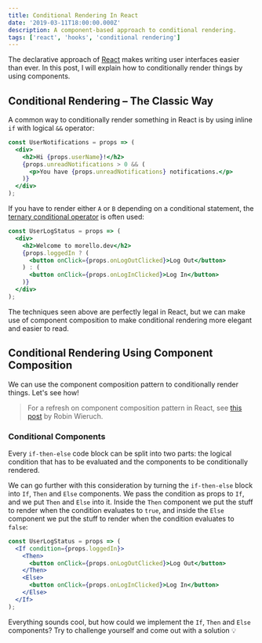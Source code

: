 ```yaml
---
title: Conditional Rendering In React
date: '2019-03-11T18:00:00.000Z'
description: A component-based approach to conditional rendering.
tags: ['react', 'hooks', 'conditional rendering']
---
```


The declarative approach of [React](https://reactjs.org) makes writing user interfaces easier than ever. In this post, I will explain how to conditionally render things by using components.

## Conditional Rendering – The Classic Way

A common way to conditionally render something in React is by using inline `if` with logical `&&` operator:

```jsx
const UserNotifications = props => (
  <div>
    <h2>Hi {props.userName}!</h2>
    {props.unreadNotifications > 0 && (
      <p>You have {props.unreadNotifications} notifications.</p>
    )}
  </div>
);
```

If you have to render either `A` or `B` depending on a conditional statement, the [ternary conditional operator](https://developer.mozilla.org/en-US/docs/Web/JavaScript/Reference/Operators/Conditional_Operator) is often used:

```jsx
const UserLogStatus = props => (
  <div>
    <h2>Welcome to morello.dev</h2>
    {props.loggedIn ? (
      <button onClick={props.onLogOutClicked}>Log Out</button>
    ) : (
      <button onClick={props.onLogInClicked}>Log In</button>
    )}
  </div>
);
```

The techniques seen above are perfectly legal in React, but we can make use of component composition to make conditional rendering more elegant and easier to read.

## Conditional Rendering Using Component Composition

We can use the component composition pattern to conditionally render things. Let's see how!

> For a refresh on component composition pattern in React, see [this post](https://www.robinwieruch.de/react-component-composition) by Robin Wieruch.

### Conditional Components

Every `if-then-else` code block can be split into two parts: the logical condition that has to be evaluated and the components to be conditionally rendered.

We can go further with this consideration by turning the `if-then-else` block into `If`, `Then` and `Else` components. We pass the condition as props to `If`, and we put `Then` and `Else` into it. Inside the `Then` component we put the stuff to render when the condition evaluates to `true`, and inside the `Else` component we put the stuff to render when the condition evaluates to `false`:

```jsx
const UserLogStatus = props => (
  <If condition={props.loggedIn}>
    <Then>
      <button onClick={props.onLogOutClicked}>Log Out</button>
    </Then>
    <Else>
      <button onClick={props.onLogInClicked}>Log In</button>
    </Else>
  </If>
);
```

Everything sounds cool, but how could we implement the `If`, `Then` and `Else` components? Try to challenge yourself and come out with a solution 💡
